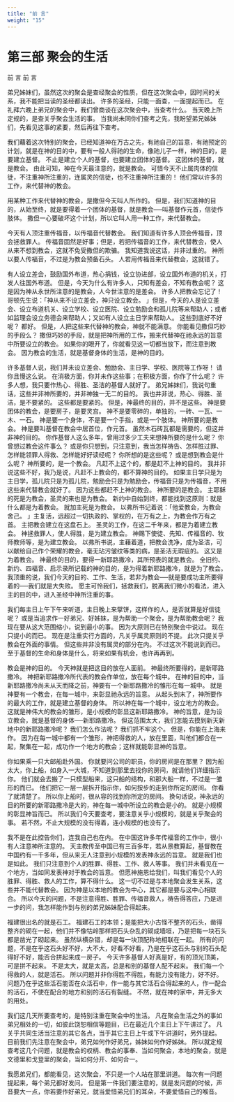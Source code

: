 ```yaml
---
title: "前 言"
weight: "15"
---
```


# 第三部 聚会的生活

前 言
前 言

弟兄姊妹们，虽然这次的聚会是查经聚会的性质，但在这次聚会中，因时间的关系，我不能把当读的圣经都读出。
许多的圣经，只能一面查，一面提起而已。
在礼拜六晚上弟兄的聚会中，我们曾商谈在这次聚会中，当查考什么。
当天晚上所定规的，是查关乎聚会生活的事。
当我尚未同你们查考之先，我盼望弟兄姊妹们，先看见这事的紧要，然后再往下查考。

我们藉着这次特别的聚会，已经知道神在万古之先，有祂自己的旨意，有祂预定的计划，就是在神的目的中，要有一般人得祂的生命，像祂儿子一样，神的目的，是要建立基督。
不止是建立个人的基督，也要建立团体的基督。
这团体的基督，就是教会。
由此可知，神在今天最注意的，就是教会。
可惜今天不止属肉体的信徒，不注重神所注重的，连属灵的信徒，也不注重神所注重的！
他们常以许多的工作，来代替神的教会。

用某种工作来代替神的教会，是撒但今天叫人所作的。
但是，我们知道神的目的，从始至终，就是要得着一个团体的基督，就是教会──叫基督作元首，信徒作肢体。
撒但一心要破坏这个计划，所以它叫人用一种工作，来代替教会。

今天有人顶注重传福音，以传福音代替教会。
我们知道有许多人顶会传福音，顶会拯救罪人。
传福音固然是好事；但是，若把传福音的工作，来代替教会，使人从来不想到教会，这就不免受撒但的欺骗。
我知道我说这话，并非过重的。
神所以要人传福音，不过是为教会预备石头。
人若用传福音来代替教会，这就错了。

有人设立差会，鼓励国外布道，热心捐钱，设立协进部，设立国外布道的机关，打发人往国外布道。
但是，今天为什么有许多人，只知有差会，不知有教会呢？
这是因为神从永世所注意的是教会，人今世注意的是差会。
许多人把教会忘记了！
哥顿先生说：「神从来不设立差会，神只设立教会。
」但是，今天的人是设立差会、设立布道机关、设立学校、设立医院、设立勉励会和孤儿院等来帮助人；或者如监理会设立务德会来帮助人；又如有人设立主日学来帮助人。
这些到底好不好呢？
都好。
但是，人把这些来代替神的教会，神就不能满意。
你能看见撒但巧妙的手段么？
撒但巧妙的手段，就是把神所用的工作，搬来代替神在祂永远的旨意中所要设立的教会。
如果你的眼开了，你就看见这一切都当放下，而注意到教会。
因为教会的生活，就是基督身体的生活，是神的目的。

许多基督人说，我们并未设立差会、勉励会、主日学、学校、医院等工作呀！
请你且慢这么说。
在消极方面，你并未作这些事；在积极方面，你作了什么呢？
许多人想，我只要作热心、得胜、圣洁的基督人就好了。
弟兄姊妹们，我说句重话，这些并非神所要的，并非神独一无二的目的。
我也并非说，热心、得胜、圣洁，是不要紧的。
这些都是要紧的。
但是，神最终的目的，并不是这些。
神是要团体的教会，是要房子，是要灵宫。
神不是要零碎的，单独的，一砖、一瓦、一木、一石。
神是要一个身体，不是要一个手指，或是一个肢体。
神所要的是教会。
神是要叫基督在教会中居首位，作元首。
虽然木石砖瓦都是需要的，但这并非神的目的。
你作基督人这么多年，曾用过多少工夫来想神所要的是什么呢？
你曾想过教会这件事么？
或是你只想到，只注意到，我当怎样祷告、怎样胜过罪、怎样能领罪人得救、怎样能好好读经呢？
你所想的是这些呢？
或是想到教会是什么呢？
神所要的，是一个教会。
凡赶不上这个的，都是赶不上神的目的。
我并非说这些不好，我乃是说，凡赶不上教会的，都不算神的目的。
如果主日学只是为主日学，孤儿院只是为孤儿院，勉励会只是为勉励会，传福音只是为传福音，不用这些来代替教会就好了。
因为这些都赶不上神的教会。
神所要的是教会。
主耶稣的死是为教会，圣灵的来也是为教会。
新约中自始到终，都能找到这原则：就是什么都是为着教会。
就加主死是为教会。
以弗所书记着说：「他爱教会，为教会舍己。
」主复活，远超过一切执政的、掌权的，在万有之上，为教会作万有之首。
主把教会建立在这盘石上。
圣灵的工作，在这二千年来，都是为着建立教会。
神拯救罪人，使人得胜，是为建立教会。
神赐下使徒、先知、传福音的、牧师教师等，是为建立教会。
以弗所书说，主藉着道，把教会洗净，成为圣洁，可以献给自己作个荣耀的教会，毫无玷污皱纹等类的病，是圣洁无瑕疵的。
这又是为着教会。
神最终的目的，要得一新耶路撒冷，其所预表的就是教会。
全旧约、新约、四福音、启示录所记载的神的目的，是为得着新耶路撒冷，就是为了教会。
我顶重的说，我们今天的目的、工作、生活，若非为教会──就是要成功主所要得着的──我们就是大失败。
愿主可怜我们，拯救我们，脱离我们微小的看法，进入主的目的中，进入圣经中神所注重的事。

我们每主日上午下午来听道，主日晚上来擘饼，这样作的人，是否就算是好信徒呢？
或是当追求作一好弟兄、好姊妹，是为帮助一个聚会，是为帮助教会呢？
我现在要从这大范围缩小，说到最小的事。
因为大原则已在特别聚会中说过。
现在只提小的而已。
现在是注重实行方面的，凡关乎属灵原则的不提。
此次只提关乎教会在外面的事情。
但这些并非没有属灵的部分在内。
不过这次不能说到而已。
至于基督的生命和身体是什么，将来如果有机会，也许再再到。

教会是神的目的。
今天神就是把这目的放在人面前。
神最终所要得的，是新耶路撒冷。
神把新耶路撒冷所代表的教会作单位，放在每个城中。
在神的目的中，当新耶路撒冷尚未从天而降之前，神要有一个新耶路撒冷的雏形在每一城中。
就是神要有一个教会，在每一城中，来彰显祂永远的旨意。
从起头到末了，神所要作的最大的工作，就是建立基督的身体。
所以神在每一个城中，设立地方的教会。
这就是神伟大的教会的雏形，是小规模的彰显这新耶路撒冷。
神的旨意，是为设立教会，就是基督的身体──新耶路撒冷。
但这范围太大，我们怎能去摸到新天新地中的新耶路撒冷呢？
我们怎么作法呢？
我们抓不牢这个。
但是，你能在上海来作。
因为在每一城中都有一个雏形，神把得救的人，放在里面，叫他们都合在一起，聚集在一起，成功作一个地方的教会；这样就能彰显神的旨意。

你如果乘一只大邮船赴外国。
你就要问公司的职员，你的房间是在那里？
因为船太大，你上船，如身入一大城，不知道到那里去找你的房间，就请他们详细指示你。
他们就会去搬了一只模型船来，这只船的结构，和那大船一样，不过是一雏形的而已。
他们把它一层一层拆开指示你，如何按步的走到你所定的房间。
你看了就清楚了。
所以你上船时，很从容的找到你所定的房间。
换句话说，神永远的目的所要的新耶路撒冷是大的，神在每一城中所设立的教会是小的。
就是小规模的彰显神旨而已。
所以我们今天要查考，要注意关乎小规模的，就是关乎聚会的事。
若不然，不止大规模的没有得着，连小规模的也没有了。

我不是在此控告你们，连我自己也在内。
在中国这许多年传福音的工作中，很小有人注意神所注意的。
天主教传至中国已有三百多年，若从景教算起，基督教在中国约有一千多年，但从来无人注意到小规模的发表神永远的旨意。
就是我们也是如此。
我们只注意到个人的胜罪、得胜、工作、救人等事。
我们并未看见在一个地方，当如同发表神对于教会的旨意。
但愿神施恩给我们，叫我们看见个人的胜罪、得胜、救人的工作，算不得什么。
这一切不过是与本地聚会发生关系，这些并不能代替教会。
因为神是以本地的教会为中心，其它都是要与这中心相联合。
所以今天的问题，不是注意得胜、胜罪、传福音救人，祷告得答应，乃是进一步的问，我怎样能作到与别的弟兄姊妹配合得起来。

福建很出名的就是石工。
福建石工的本领；是能把大小古怪不整齐的石头，凿得整齐的砌在一起，他们并不像牯岭那样把石头杂乱的砌成墙垣，乃是把每一块石头都是凿光了砌起来。
虽然纵横杂错，却是每一块顶配称地相联在一起。
所有的问题，不是在乎这石头好不好，大不大，好看不好看，乃是在乎这石头与别的石头配得好不好，能否合拼起来成一房子。
今天许多基督人好真是好，有的顶光顶美，可是拼不起来。
不是太大，就是太高，总是和别的基督人配不起来。
我们每一个得救的人，就是活石。
所以问题并非你得胜不得胜，有能力没有能力，好不好。
问题乃在乎这些活石能否在众活石中，作一能与其它活石合得起来的人，作一配合的活石，不使在配合的地方和别的活石有裂缝。
不然，就在神的家中，并无多大的用处。

我们这几天所要查考的，是特别注重在聚会中的生活。
凡在聚会生活之外的事如弟兄相处的一切，如彼此饶恕相信等题目，已在最近几个主日上下午讲过了。
凡关乎共同生活当注意的其它各点，当于其它主日上午或下午讲道时，另外提起。
目前我们先注意在聚会中，弟兄如何作好弟兄，姊妹如何作好姊妹。
所以就定规查考这几个问题，就是教会的权柄、教会的事奉、当如何聚会，本地的聚会，就是文德里和戈登里的聚会，当如何分开、如何合一。

我愿弟兄们，都能看见，这次聚会，不只是一个人站在那里讲道。
每次有一问题提起来，每个弟兄都好发问。
但是第一件我们要注意的，就是发问题的时候，声音要大一点，你若要作好弟兄，就当爱惜弟兄们的耳朵，不要爱惜自己的喉音。
